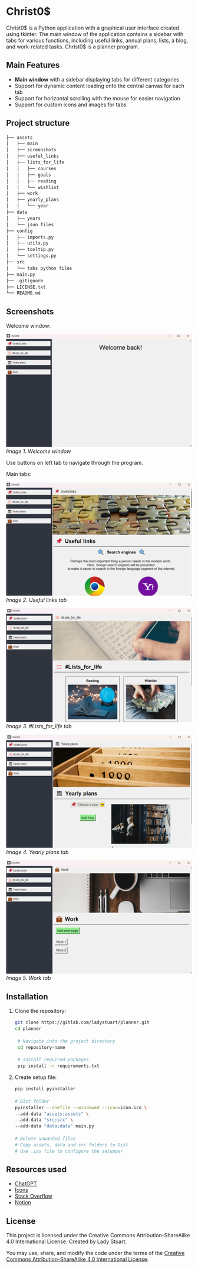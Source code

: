 # Christ0$

Christ0$ is a Python application with a graphical user interface created using tkinter. 
The main window of the application contains a sidebar with tabs for various functions, including useful links, annual plans, lists, a blog, and work-related tasks.
Christ0$ is a planner program.

## Main Features

- **Main window** with a sidebar displaying tabs for different categories
- Support for dynamic content loading onto the central canvas for each tab
- Support for horizontal scrolling with the mouse for easier navigation
- Support for custom icons and images for tabs

## Project structure

```bash
├── assets
│   ├── main
│   ├── screenshots
│   ├── useful_links
│   ├── lists_for_life
│   │   ├── courses
│   │   ├── goals
│   │   ├── reading
│   │   └── wishlist
│   ├── work
│   ├── yearly_plans
│   │   └── year
├── data
│   ├── years
│   └── json files
├── config
│   ├── imports.py
│   ├── utils.py
│   ├── tooltip.py
│   └── settings.py
├── src
│   └── tabs python files
├── main.py
├── .gitignore
├── LICENSE.txt
└── README.md
```

## Screenshots

Welcome window:

![Welcome window](assets/screenshots/main_window.png)
*Image 1. Welcome window*

Use buttons on left tab to navigate through the program.

Main tabs:

![Useful links tab](assets/screenshots/useful_links_tab.png)
*Image 2. Useful links tab*

![Lists for life tab](assets/screenshots/lists_for_life_tab.png)
*Image 3. #Lists_for_life tab*

![Yearly plans tab](assets/screenshots/yearly_plans_tab.png)
*Image 4. Yearly plans tab*

![Work tab](assets/screenshots/work_tab.png)
*Image 5. Work tab*

## Installation

1. Clone the repository:
   ```bash
   git clone https://gitlab.com/ladystuart/planner.git
   cd planner
   
    # Navigate into the project directory
    cd repository-name
   
    # Install required packages
    pip install -r requirements.txt

2. Create setup file:
   ```bash
   pip install pyinstaller
   
   # Dist folder
   pyinstaller --onefile --windowed --icon=icon.ico \
   --add-data "assets;assets" \
   --add-data "src;src" \
   --add-data "data;data" main.py
   
   # Delete unwanted files
   # Copy assets, data and src folders to Dist
   # Use .iss file to configure the setupper
   
## Resources used

- [ChatGPT](https://chat.openai.com/)
- [Icons](https://icons8.com/icons)
- [Stack Overflow](https://stackoverflow.com/)
- [Notion](https://www.notion.so/)

## License
This project is licensed under the Creative Commons Attribution-ShareAlike 4.0 International License.
Created by Lady Stuart.

You may use, share, and modify the code under the terms of the [Creative Commons Attribution-ShareAlike 4.0 International License](https://creativecommons.org/licenses/by-sa/4.0/).
